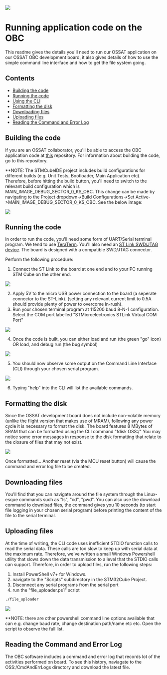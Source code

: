 ![](gui_assets/OSSAT-LOGO-BLUE.png)
# Running application code on the OBC
This readme gives the details you'll need to run our OSSAT application on our OSSAT OBC development board, it also gives details of how to use the simple command line interface and how to get the file system going.  

## Contents
- [Building the code](#building-the-code)
- [Running the code](#running-the-code)
- [Using the CLI](#using-the-cli)
- [Formatting the disk](#formatting-the-disk)
- [Downloading files](#deownloading-files)
- [Uploading files](#uploading-files)
- [Reading the Command and Error Log](#reading-the-command-and-error-log)

## Building the code
If you are an OSSAT collaborator, you'll be able to access the OBC application code at [this](https://github.com/Open-Source-Satellite/OSS-Demo-Project-STM32H7) repository. For information about building the code, go to this repository.

**NOTE: The STMCubeIDE project includes build configurations for different builds (e.g. Unit Tests, Bootloader, Main Application etc). Therefore, before hitting the build button, you'll need to switch to the relevant build configuration which is MAIN_IMAGE_DEBUG_SECTOR_0_KS_OBC. This change can be made by navigating to the Project dropdown->Build Configurations->Set Active->MAIN_IMAGE_DEBUG_SECTOR_0_KS_OBC. See the below image:

![](gui_assets/Build_config.png)

## Running the code
In order to run the code, you'll need some form of UART/Serial terminal program. We tend to use [TeraTerm](https://ttssh2.osdn.jp/index.html.en). You'll also need an [ST Link SWD/JTAG device](https://www.st.com/en/development-tools/stlink-v3set.html). The board is designed with a compatible SWD/JTAG connector.

Perform the following procedure:
1. Connect the ST Link to the board at one end and to your PC running STM Cube on the other end.

![](gui_assets/ST-Link.jfif)

2. Apply 5V to the micro USB power connection to the board (a seperate connector to the ST-Link). (setting any relevant current limit to 0.5A should provide plenty of power to overcome in-rush).
3. Run your chosen terminal program at 115200 baud 8-N-1 configuration. Select the COM port labelled "STMicroelectronics STLink Virtual COM Port"

![](gui_assets/TeraTerm.jpg)

4. Once the code is built, you can either load and run (the green "go" icon) OR load, and debug run (the bug symbol) 

![](gui_assets/STM32_screenshot.jpg)

5. You should now observe some output on the Command Line Interface (CLI) through your chosen serial program.

![](gui_assets/CLI_example.jpg)

6. Typing "help" into the CLI will list the available commands.

## Formatting the disk
Since the OSSAT development board does not include non-volatile memory (unlike the flight version that makes use of MRAM), following any power cycle it is necessary to format the disk. The board features 8 MBytes of SRAM that can be formatted using the CLI command "fdisk OSS:/"
You may notice some error messages in response to the disk formatting that relate to the closure of files that may not exist.

![](gui_assets/fdisk.jpg)

Once formatted... Another reset (via the MCU reset button) will cause the command and error log file to be created.

## Downloading files
You'll find that you can navigate around the file system through the Linux-esque commands such as "ls", "cd", "pwd". You can also use the download command to download files, the command gives you 10 seconds (to start file logging in your chosen serial program) before printing the content of the file to the serial terminal.

## Uploading files
At the time of writing, the CLI code uses inefficient STDIO function calls to read the serial data. These calls are too slow to keep up with serial data at the maximum rate. Therefore, we've written a small Windows Powershell utility that slows down the data transmission to a level that the STDIO calls can support. Therefore, in order to upload files, run the following steps:

1. Install PowerShell v7+ for Windows.
2. navigate to the "Scripts" subdirectory in the STM32Cube Project.
3. Disconnect any serial programs from the serial port
4. run the "file_uploader.ps1" script
```bash
./file_uploader 
```

![](gui_assets/powershell.jpg)

**NOTE: there are other powershell command line options available that can e.g. change baud rate, change destination path/name etc etc. Open the script to observe the full list.

## Reading the Command and Error Log
The OBC software includes a command and error log that records lot of the activities performed on board. To see this history, naviagate to the OSS:/CmdAndErrLogs directory and download the latest file.


